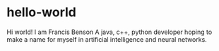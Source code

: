 # hello-world

Hi world!
I am Francis Benson
A java, c++, python developer
hoping to make a name for myself in artificial intelligence and neural networks.
